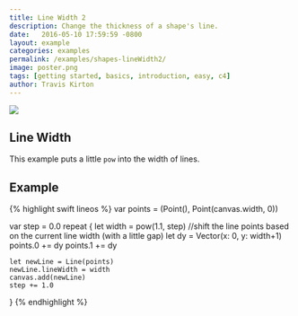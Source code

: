 ```yaml
---
title: Line Width 2
description: Change the thickness of a shape's line.
date:   2016-05-10 17:59:59 -0800
layout: example
categories: examples
permalink: /examples/shapes-lineWidth2/
image: poster.png
tags: [getting started, basics, introduction, easy, c4]
author: Travis Kirton
---
```

![](lineWidth.png)

## Line Width
This example puts a little `pow` into the width of lines.

## Example
{% highlight swift lineos %}
var points = (Point(), Point(canvas.width, 0))

var step = 0.0
repeat {
    let width = pow(1.1, step)
    //shift the line points based on the current line width (with a little gap)
    let dy = Vector(x: 0, y: width+1)
    points.0 += dy
    points.1 += dy

    let newLine = Line(points)
    newLine.lineWidth = width
    canvas.add(newLine)
    step += 1.0
}
{% endhighlight %}
